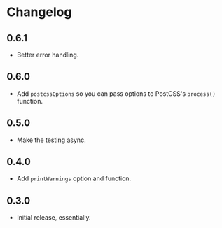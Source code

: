# Changelog

## 0.6.1

- Better error handling.

## 0.6.0

- Add `postcssOptions` so you can pass options to PostCSS's `process()` function.

## 0.5.0

- Make the testing async.

## 0.4.0

- Add `printWarnings` option and function.

## 0.3.0

- Initial release, essentially.

